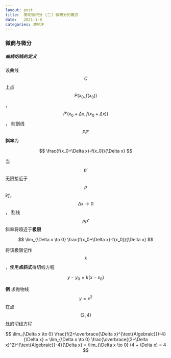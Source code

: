 ```yaml
---
layout: post
title:  简明微积分 [二] 微积分的概念
date:   2021-1-8
categories: JMWJF
---
```


### 微商与微分

##### 曲线切线的定义

设曲线 $$ C $$ 上点 $$ P (x_0,f(x_0)) $$，$$ P' (x_0 + \Delta x,f(x_0 + \Delta x)) $$，
则割线 $$ PP' $$ **斜率**为

$$ \frac{f(x_0+\Delta x)-f(x_0)}{\Delta x} $$

当 $$ p' $$ 无限接近于 $$ p $$ 时，$$ \Delta x \to 0 $$，
割线 $$ pp' $$ 斜率将趋近于**极限**

$$ \lim_{\Delta x \to 0} \frac{f(x_0+\Delta x)-f(x_0)}{\Delta x} $$

将该极限记作 $$ k $$，使用**点斜式**得切线方程

$$ y-y_0 = k(x-x_0) $$

**例** 求抛物线 $$ y=x^2 $$ 在点 $$ (2,4) $$ 处的切线方程

$$ \lim_{\Delta x \to 0} \frac{f(2+\overbrace{\Delta x}^{\text{Algebraic}})-4}{\Delta x}
= \lim_{\Delta x \to 0} \frac{\overbrace{(2+\Delta x)^2}^{\text{Algebraic}}-4}{\Delta x}
= \lim_{\Delta x \to 0} (4 + \Delta x) = 4 $$
